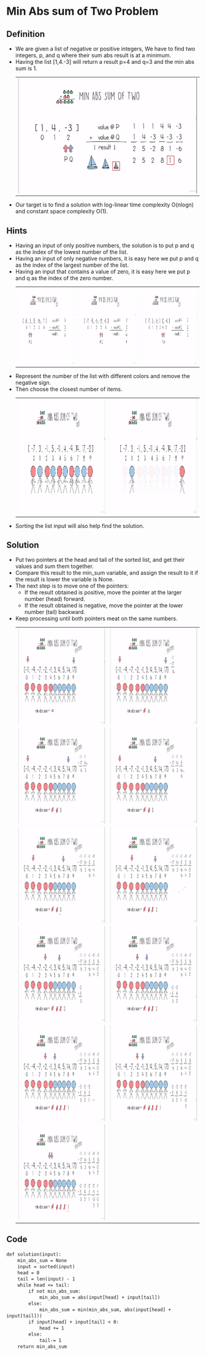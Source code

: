 # Min Abs sum of Two Problem

## Definition
- We are given a list of negative or positive integers, We have to find two integers, p, and q where their sum abs result is at a minimum.
- Having the list [1,4.-3] will return a result p=4 and q=3 and the min abs sum is 1.
    <table>
        <tr>
            <td><img src="./img/min-abs-sum-of-two-1.png" width="600" height="300" alt="1"></td>
        </tr>
    </table>
- Our target is to find a solution with log-linear time complexity O(nlogn) and constant space complexity O(1).


## Hints
- Having an input of only positive numbers, the solution is to put p and q as the index of the lowest number of the list.
- Having an input of only negative numbers, it is easy here we put p and q as the index of the largest number of the list.
- Having an input that contains a value of zero, it is easy here we put p and q as the index of the zero number.
    <table>
        <tr>
            <td><img src="./img/min-abs-sum-of-two-2.png" width="400" height="200" alt="2"></td>
            <td><img src="./img/min-abs-sum-of-two-3.png" width="400" height="200" alt="3"></td>
            <td><img src="./img/min-abs-sum-of-two-4.png" width="400" height="200" alt="4"></td>
        </tr>
    </table>
- Represent the number of the list with different colors and remove the negative sign.
- Then choose the closest number of items.
    <table>
        <tr>
            <td><img src="./img/min-abs-sum-of-two-5.png" width="600" height="300" alt="5"></td>
            <td><img src="./img/min-abs-sum-of-two-6.png" width="600" height="300" alt="6"></td>
        </tr>
    </table>
- Sorting the list input will also help find the solution.


## Solution
- Put two pointers at the head and tail of the sorted list, and get their values and sum them together.
- Compare this result to the min_sum variable, and assign the result to it if the result is lower the variable is None.
- The next step is to move one of the pointers:
    - If the result obtained is positive, move the pointer at the larger number (head) forward.
    - If the result obtained is negative, move the pointer at the lower number (tail) backward.
- Keep processing until both pointers meat on the same numbers.
    <table>
        <tr>
            <td><img src="./img/min-abs-sum-of-two-7.png" width="500" height="250" alt="7"></td>
            <td><img src="./img/min-abs-sum-of-two-8.png" width="500" height="250" alt="8"></td>
        </tr>
        <tr>
            <td><img src="./img/min-abs-sum-of-two-9.png" width="500" height="250" alt="9"></td>
            <td><img src="./img/min-abs-sum-of-two-10.png" width="500" height="250" alt="10"></td>
        </tr>
        <tr>
            <td><img src="./img/min-abs-sum-of-two-11.png" width="500" height="250" alt="11"></td>
            <td><img src="./img/min-abs-sum-of-two-12.png" width="500" height="250" alt="12"></td>
        </tr>
        <tr>
            <td><img src="./img/min-abs-sum-of-two-13.png" width="500" height="250" alt="13"></td>
            <td><img src="./img/min-abs-sum-of-two-14.png" width="500" height="250" alt="14"></td>
        </tr>
        <tr>
            <td><img src="./img/min-abs-sum-of-two-15.png" width="500" height="250" alt="15"></td>
            <td><img src="./img/min-abs-sum-of-two-16.png" width="500" height="250" alt="16"></td>
        </tr>
        <tr>
            <td><img src="./img/min-abs-sum-of-two-17.png" width="500" height="250" alt="17"></td>
        </tr>
    </table>


## Code
    def solution(input):
        min_abs_sum = None
        input = sorted(input)
        head = 0
        tail = len(input) - 1
        while head <= tail:
            if not min_abs_sum:
                min_abs_sum = abs(input[head] + input[tail])
            else:
                min_abs_sum = min(min_abs_sum, abs(input[head] + input[tail]))
            if input[head] + input[tail] < 0:
                head += 1
            else:
                tail-= 1
        return min_abs_sum
